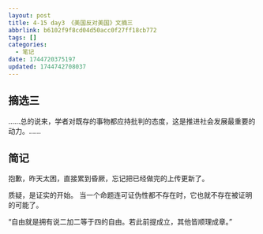```yaml
---
layout: post
title: 4-15 day3 《美国反对美国》文摘三
abbrlink: b6102f9f8cd04d50acc0f27ff18cb772
tags: []
categories:
  - 笔记
date: 1744720375197
updated: 1744742708037
---
```


## 摘选三

……总的说来，学者对既存的事物都应持批判的态度，这是推进社会发展最重要的动力。……

## 简记

抱歉，昨天太困，直接累到昏厥，忘记把已经做完的上传更新了。

质疑，是证实的开始。
当一个命题连可证伪性都不存在时，它也就不存在被证明的可能了。

“自由就是拥有说二加二等于四的自由。若此前提成立，其他皆顺理成章。”
